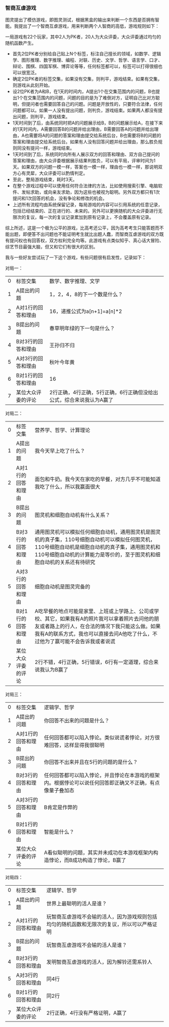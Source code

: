 ﻿### 智商互虐游戏

图灵提出了模仿游戏，即图灵测试，根据黑盒的输出来判断一个东西是否拥有智能。我提出了一个智商互虐游戏，用来判断两个人智商的高低，游戏规则如下：

一局游戏有22个玩家，其中2人为PK者，20人为大众评委，大众评委通过均匀的随机函数产生。

- 首先2位PK者分别给自己贴上N个标签，标注自己擅长的领域，如数学、逻辑学、图形推理、数字推理、编程、对联、历史、文学、哲学、语言学、口才、辩论、围棋、四国军棋、博弈论等等，任何标签都可以，标签可以打得很细也可以很宽泛。
- 确定2位PK者的标签交集，如果没有交集，则判平，游戏结束。如果有交集，则游戏从此刻开始。
- 设2位PK者为A和B，在1天的时间内，A提出1个在交集范围内的问题，B也提出1个在交集范围内的问题，问题的目的是为了难倒对方，证明自己比对方聪明，但提问者也需要回答自己的问题。问题是开放性的，只要符合法律，任何问题都可以。如果一人没有提出问题，则判负，游戏结束。如果两人都没有提出问题，则判平，游戏结束。
- 1天时间到了后，由系统同时把A的问题展示给B，B的问题展示给A，在接下来的1天时间内，A需要回答B的问题并给出理由，B需要回答A的问题并给出理由，A也需要将A的问题的答案和理由提交给系统后台，B也需要将B的问题的答案和理由提交给系统后台。如果有人没有回答问题并给出理由，那么胜负规则同没有提问一样，游戏结束。
- 1天时间到了后，系统同时向所有人展示双方的回答和理由、双方自己提问的答案和理由，由大众评委根据展示结果判胜负，可以有平局，评审时间为1天。如果双方的问题一模一样，答案也一模一样，理由也一模一样，那说明双方心有灵犀，大众评委可以酌情判定。
- 至此，整局游戏结束，耗时3天。
- 在整个游戏过程中可以使用任何符合法律的方法，比如使用搜索引擎、电脑软件、发帖求助，或向亲友求助，因为这些也被视为聪明。另外双方都只有1次提问和1次回答的机会，没有争论和修改的机会。
- 上述所有流程均由系统保留记录，每局游戏的内容可以引用系统的任意记录，包括已经结束的、正在进行的、未来的。另外可以更换随机的大众评委进行无限次的复议，每一次的复议记录累加到原有记录上，不会覆盖原有记录。

综上所述，这是一个极为公平的游戏，比高考还公平，因为高考考生只能答题而不能出题，即便答不出问题也不能证明考生就比出题人蠢，而智商互虐游戏的双方既有提问权也有回答权，双方权利完全均等。此游戏有点类似知乎、真心话大冒险、综艺节目最强大脑，但又和它们有很大的区别。

我与一些好友尝试玩了一下这个游戏，有些问题很有启发性，记录如下：

对局一：

||||
|-|:-------------------------|:-------------------------|
|0|标签交集|数学、数字推理、文学|
|1|A提出的问题|1，2，4，8的下一个数是什么？|
|2|A对1行的回答和理由|16，递推公式为a[n+1]=a[n]*2|
|3|B提出的问题|春草明年绿的下一句是什么？|
|4|B对3行的回答和理由|王孙归不归|
|5|A对3行的回答和理由|秋叶今年黄|
|6|B对1行的回答和理由|16|
|7|某位大众评委的评论|2行正确，4行正确，5行正确，6行正确但没给出公式，综合来说我认为A赢了|

对局二：

||||
|-|:-------------------------|:-------------------------|
|0|标签交集|营养学、哲学、计算理论|
|1|A提出的问题|我今天早上吃了什么？|
|2|A对1行的回答和理由|面包和牛奶。我今天在家吃的早餐，对方几乎不可能知道我吃了什么，所以我赢面很大|
|3|B提出的问题|图灵机和细胞自动机有什么关系？|
|4|B对3行的回答和理由|通用图灵机可以模拟任何细胞自动机，通用图灵机是图灵机的真子集，110号细胞自动机可以模拟任何图灵机，110号细胞自动机是细胞自动机的真子集，通用图灵机和110号细胞自动机的计算能力是等价的，至于图灵机和细胞自动机的关系还有待研究|
|5|A对3行的回答和理由|细胞自动机是图灵完备的|
|6|B对1行的回答和理由|A吃早餐的地点可能是家里、上班或上学路上、公司或学校、其它，如果我有A的照片我可以拿着照片去问他的朋友或者路上的行人，在合法的情况下我只能这么做。如果我有A的联系方式，我也可以直接去问A他吃了什么，不过他为了赢可能不会告诉我或者说谎|
|7|某位大众评委的评论|2行不错，4行正确，5行错误，6行有一定道理，综合来说我认为B赢了|

对局三：

||||
|-|:-------------------------|:-------------------------|
|0|标签交集|逻辑学、哲学|
|1|A提出的问题|你回答不出来的问题是什么？|
|2|A对1行的回答和理由|任何回答都可以陷入悖论。类似说谎者悖论，对方很难回答，这样显得我很聪明|
|3|B提出的问题|你回答不出来并且在5行的问题的是什么？|
|4|B对3行的回答和理由|任何回答都可以陷入悖论，并且悖论在本游戏的框架内。根据悖论可以说任何回答即正确又不正确，有点像量子叠加态|
|5|A对3行的回答和理由|B肯定是作弊的|
|6|B对1行的回答和理由|智能是什么？|
|7|某位大众评委的评论|A看似聪明的问题，其实并未成功在本游戏框架内构造悖论，而B成功构造了悖论，B赢了|

对局四：

||||
|-|:-------------------------|:-------------------------|
|0|标签交集|逻辑学、哲学|
|1|A提出的问题|世界上最聪明的活人是谁？|
|2|A对1行的回答和理由|玩智商互虐游戏不会输的活人，因为游戏规则包括均匀的随机函数和无限次的复议，所以可以严格证明|
|3|B提出的问题|玩智商互虐游戏不会输的活人是谁？|
|4|B对3行的回答和理由|发明智商互虐游戏的活人，因为解铃还需系铃人|
|5|A对3行的回答和理由|同4行|
|6|B对1行的回答和理由|同2行|
|7|某位大众评委的评论|2行正确，4行没有严格证明，A赢了|


